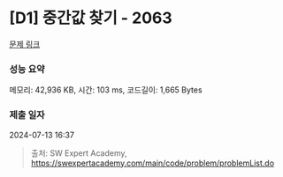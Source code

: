 # [D1] 중간값 찾기 - 2063 

[문제 링크](https://swexpertacademy.com/main/code/problem/problemDetail.do?contestProbId=AV5QPsXKA2UDFAUq) 

### 성능 요약

메모리: 42,936 KB, 시간: 103 ms, 코드길이: 1,665 Bytes

### 제출 일자

2024-07-13 16:37



> 출처: SW Expert Academy, https://swexpertacademy.com/main/code/problem/problemList.do